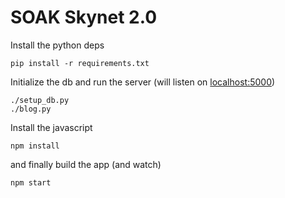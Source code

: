 # SOAK Skynet 2.0

Install the python deps
``` shell
pip install -r requirements.txt
```

Initialize the db and run the server (will listen on
[localhost:5000](http://localhost:5000))
``` shell
./setup_db.py
./blog.py
```

Install the javascript
``` shell
npm install
```

and finally build the app (and watch)
``` shell
npm start
```
